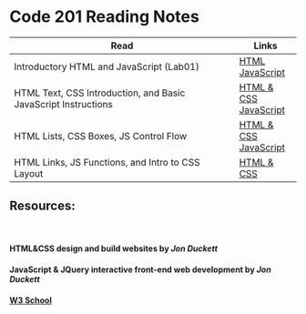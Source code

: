 # Code 201 Reading Notes

Read | Links
---- | -----
Introductory HTML and JavaScript (Lab01) <br> | [HTML](reading-notes-201/../lab01.md) <br> [JavaScript](reading-notes-201/../js-lab01.md)
HTML Text, CSS Introduction, and Basic JavaScript Instructions | [HTML & CSS](reading-notes-201/../lab02.md) <br> [JavaScript](reading-notes-201/../js-lab02.md)
HTML Lists, CSS Boxes, JS Control Flow | [HTML & CSS](reading-notes-201/../lab03.md) <br> [JavaScript](reading-notes-201/../js-lab03.md)
HTML Links, JS Functions, and Intro to CSS Layout | [HTML & CSS](reading-notes-201/../lab04.md)


## Resources: 
<br> 

#### HTML&CSS design and build websites by *Jon Duckett*
#### JavaScript & JQuery interactive front-end web development by *Jon Duckett*
#### [W3 School](https://www.w3schools.com/)
